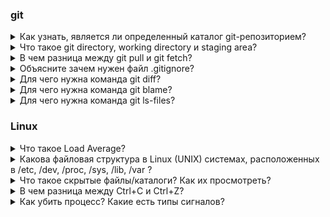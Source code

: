 ### git
<details><summary>Как узнать, является ли определенный каталог git-репозиторием?</summary><br>

Чтобы узнать, является ли определенный каталог git-репозиторием, можно воспользоваться командой `git status`.

Если текущий каталог является частью git-репозитория, вы увидите информацию о текущем состоянии репозитория, например, какие файлы изменены и какие файлы готовы к коммиту.

Если каталог не является частью git-репозитория, вы увидите сообщение о том, что не удалось выполнить команду, так как не найдено git-репозитория.

</details>

<details><summary>Что такое git directory, working directory и staging area?</summary><br>

В Git существуют три основных компонента, которые играют ключевую роль в управлении версиями и отслеживании изменений в проекте:

**Git Directory (Репозиторий):** Это скрытая директория .git, которая находится в корне вашего проекта. В ней хранится вся история изменений, информация о ветках, конфигурационные файлы и прочие данные, необходимые Git для управления репозиторием.

**Working Directory (Рабочая директория):** Это директория на вашем компьютере, где расположены файлы и папки вашего проекта. Рабочая директория представляет собой текущее состояние проекта, над которым вы работаете.

**Staging Area (Индекс):** Это промежуточная зона, где вы подготавливаете изменения к коммиту. Файлы, добавленные в индекс, будут включены в следующий коммит. Стэйджинг обычно представляет собой снимок состояния вашего проекта на момент подготовки к коммиту.

Давайте рассмотрим типичный процесс работы с Git, включая эти три компонента:

1) Работа с файлами в рабочей директории: Вы вносите изменения в файлы в рабочей директории, создаете новые файлы и удаляете существующие.
2) Добавление файлов в индекс (Staging Area): После внесения изменений вы используете git add для добавления файлов или изменений в индекс. Таким образом, вы сообщаете Git, какие изменения вы хотите включить в следующий коммит.
3) Коммит изменений: После того как вы подготовили все необходимые изменения в индексе, вы используете git commit для создания коммита. В этот момент Git создает постоянную запись о текущем состоянии проекта в истории репозитория.
4) Повторение процесса: Этот процесс повторяется в цикле: внесение изменений, подготовка к коммиту, создание коммита.


Использование этих трех компонентов позволяет эффективно управлять версиями вашего проекта в Git.

</details>

<details><summary>В чем разница между git pull и git fetch?</summary><br>

`git pull` и `git fetch` - это две разные команды в Git, которые позволяют обновить ваш локальный репозиторий на основе изменений, произошедших в удаленном репозитории. Однако они выполняют эту задачу немного по-разному.

Вот основные различия между ними:


Команда **`git fetch`** извлекает все данные из удаленного репозитория, но не вливает их в вашу локальную ветку. Она просто загружает новые данные, обновляя информацию о ветках в вашем локальном репозитории.

Это безопасная операция, так как не меняет вашу текущую рабочую директорию и не приводит к конфликтам.

После выполнения `git fetch`, вы можете просмотреть новые изменения и решить, хотите ли вы объединить их с вашим текущим состоянием.


Команда **`git pull`** комбинирует две операции: `git fetch` для загрузки новых данных из удаленного репозитория и затем `git merge` (или `git rebase` в зависимости от настроек) для объединения этих изменений с вашей текущей веткой.

Это удобно, когда вы хотите быстро обновить свою локальную ветку до последней версии из удаленного репозитория.

Однако, если есть конфликты между вашими изменениями и изменениями из удаленного репозитория, `git pull` попытается автоматически объединить изменения, что может привести к конфликтам.

Когда использовать что:

Используйте `git fetch`, если вы хотите просто получить последние изменения из удаленного репозитория, но пока не готовы вливать их в вашу текущую ветку.

Используйте `git pull`, если вы хотите быстро обновить вашу локальную ветку до последней версии из удаленного репозитория и готовы сразу же вливать эти изменения.

Обе команды имеют свои сценарии применения, и выбор между ними зависит от текущей ситуации и ваших предпочтений в работе с версиями.

</details>

<details><summary>Объясните зачем нужен файл .gitignore?</summary><br>

Файл `.gitignore` в Git используется для указания файлов и папок, которые не должны быть учитываться системой контроля версий. Это позволяет игнорировать временные, созданные сборочными инструментами или локальные файлы, которые не должны попадать в репозиторий.

Причины, почему файл `.gitignore` полезен:

1) Игнорирование временных файлов и кеша:
- В процессе разработки создаются временные файлы и кеш, которые не имеют ценности для хранения в репозитории. Файл .gitignore позволяет автоматически исключать их из контроля версий.
2) Игнорирование конфигурационных файлов:
- Конфигурационные файлы, содержащие локальные настройки или ключи API, часто не должны попадать в репозиторий, чтобы избежать разглашения конфиденциальной информации.
3) Улучшение чистоты и структуры репозитория:
- Файл `.gitignore` помогает избежать загромождения репозитория неинтересующими файлами, что делает его более чистым и удобным для работы.
4) Работа в команде:
- Если команда разработчиков использует разные среды разработки или операционные системы, `.gitignore` позволяет каждому игнорировать файлы, которые могут быть специфичны для их среды.
5) Ускорение операций Git:
- Игнорирование больших или временных файлов позволяет уменьшить объем данных, с которыми работает Git, что может улучшить производительность.

</details>

<details><summary>Для чего нужна команда git diff?</summary><br>

Команда `git diff` в Git используется для просмотра различий между версиями файлов в рабочей директории и индексом (staging area), а также между индексом и последним коммитом.

</details>

<details><summary>Для чего нужна команда git blame?</summary><br>

Команда `git blame` в Git используется для определения, кто и когда внес изменения в каждую строку файла. Это может быть полезным, чтобы понять, кто ответственен за конкретные части кода или для анализа истории изменений.

Эта команда выводит информацию о каждой строке файла в следующем формате:

`<хеш коммита> <имя автора> <дата изменения> <содержимое строки>`

</details>

<details><summary>Для чего нужна команда git ls-files?</summary><br>

Команда `git ls-files` используется для отображения списка файлов, которые отслеживаются Git в текущем репозитории.

Команда `git ls-files` полезна, когда вы хотите увидеть список всех файлов, которые управляются Git и могли бы быть изменены, но ещё не были добавлены в индекс.

</details>

### Linux

<details><summary>Что такое Load Average?</summary><br>

Load Average (средняя загрузка) в операционных системах относится к метрике, показывающей среднюю нагрузку на систему за определенный период времени. Она измеряется в числах и представляет собой среднее количество процессов, ожидающих выполнения (в очереди) в течение заданного времени.

В Unix-подобных системах, таких как Linux, существуют три значения Load Average, которые обычно представлены в выводе команды uptime:

- 1 минута (1-minute Load Average): Средняя нагрузка за последнюю минуту.

- 5 минут (5-minute Load Average): Средняя нагрузка за последние пять минут.

- 15 минут (15-minute Load Average): Средняя нагрузка за последние пятнадцать минут.

Эти значения предоставляют информацию о текущей активности процессора. Если Load Average равно числу ядер процессора (например, 4 на четырехядерной системе), то система загружена на 100%. Если значение выше, то это означает, что есть процессы, ожидающие своей очереди на выполнение.

Когда Load Average резко возрастает и держится на высоком уровне длительное время, это может свидетельствовать о перегрузке сервера. Это может быть вызвано большим количеством активных процессов, что требует больше ресурсов CPU, памяти или дискового пространства.
</details>

<details><summary>Какова файловая структура в Linux (UNIX) системах, расположенных в /etc, /dev, /proc, /sys, /lib, /var ?</summary><br>

В Linux (и других UNIX-подобных) системах, существуют особые директории, каждая из которых имеет свою специальную роль в системе. Вот краткое описание файловой структуры для некоторых из них:

- /etc (Configuration Files): В этой директории хранятся конфигурационные файлы системы и установленных программ. Эти файлы часто содержат параметры и настройки, необходимые для правильной работы программ.
- /dev (Device Files): Здесь располагаются файлы-устройства, представляющие собой интерфейсы к устройствам в системе, таким как диски, порты и другие.
- /proc (Process Information): Эта виртуальная файловая система предоставляет информацию о запущенных процессах и ресурсах системы. Все данные представлены в виде файлов и каталогов.
- /sys (Sysfs Filesystem): Это также виртуальная файловая система, предоставляющая информацию о конфигурации и состоянии устройств в системе.
- /lib и /lib64 (Shared Libraries): Эти директории содержат динамические библиотеки, которые используются программами во время выполнения. Они предоставляют функции, которые могут быть использованы несколькими программами одновременно.
- /var (Variable Data): В этой директории хранятся данные, которые изменяются во время работы системы, такие как логи, временные файлы, кэши и другие.

- Эти директории имеют особое значение для работы операционной системы Linux и используются для различных аспектов её функционирования. Например, в /etc хранятся настройки, в /dev представлены устройства, а /proc и /sys предоставляют информацию о текущем состоянии системы.
</details>

<details><summary>Что такое скрытые файлы/каталоги? Как их просмотреть?</summary><br>

Скрытые файлы и каталоги в операционной системе Linux (и других UNIX-подобных системах) начинаются с точки в начале имени файла или каталога. Например, .bashrc или .config.

Они считаются скрытыми, потому что по умолчанию они не отображаются при просмотре содержимого каталога.

Чтобы просмотреть скрытые файлы и каталоги, используйте одну из следующих команд:

- Команда `ls -a` отобразит все файлы, включая скрытые.

- Команда `ls -A` отобразит все файлы, исключая ссылку на текущий и родительский каталоги (. и ..).

- Команда `ls -la` покажет детальную информацию о файлах, включая скрытые.

</details>

<details><summary>В чем разница между Ctrl+C и Ctrl+Z?</summary><br>

- Ctrl+C используется для прерывания (или завершения) выполнения текущей команды. Это действие приводит к остановке процесса с отправкой сигнала прерывания (`SIGINT`) этому процессу. В большинстве случаев, это приводит к тому, что команда завершает свою работу, а управление возвращается обратно к командной строке.

- Ctrl+Z используется для приостановки (паузы) текущего процесса. Он отправляет сигнал `SIGTSTP`, что означает, что процесс приостановлен и можно его возобновить позднее с помощью команды `fg` (foreground) или запустить в фоновом режиме с помощью команды `bg` (background).

Итак, основная разница между Ctrl+C и Ctrl+Z заключается в том, что Ctrl+C прерывает (и завершает) выполнение текущей команды, а Ctrl+Z приостанавливает текущий процесс и переводит его в фоновый режим.

</details>

<details><summary>Как убить процесс? Какие есть типы сигналов?</summary><br>

- Чтобы завершить (убить) процесс в командной строке Linux, используют команду `kill`. Вот примеры:

- Использование PID (Идентификатор процесса): `kill PID` где PID - это уникальный номер, присвоенный каждому процессу системой.

- Использование имени процесса: `pkill имя_процесса` эта команда завершит все процессы с указанным именем.

- Использование сигналов: `kill -сигнал PID`. Например, чтобы послать сигнал завершения (SIGTERM), используйте `kill -15 PID`

**Типы сигналов:**

- SIGHUP (1): Сигнал остановки процесса. Используется, когда процесс должен перезагрузиться.

- SIGINT (2): Сигнал прерывания. Обычно генерируется при нажатии Ctrl+C. Завершает выполнение процесса.

- SIGQUIT (3): Сигнал завершения. Генерируется при нажатии Ctrl+.

- SIGKILL (9): Сигнал немедленной остановки. Процесс завершается немедленно и не может перехватывать этот сигнал.

- SIGTERM (15): Сигнал завершения. Этот сигнал посылает запрос на завершение процесса, позволяя ему корректно завершить все текущие задачи перед закрытием.

- SIGSTOP (19): Сигнал остановки процесса. Приостанавливает процесс, который может быть потом возобновлен.

- SIGCONT (18): Сигнал продолжения. Используется для возобновления приостановленного процесса.

И это только часть списка. В Linux существует множество других сигналов с различными функциями. Вы можете узнать больше о них, выполнив команду `man 7 signal` в терминале.

</details>